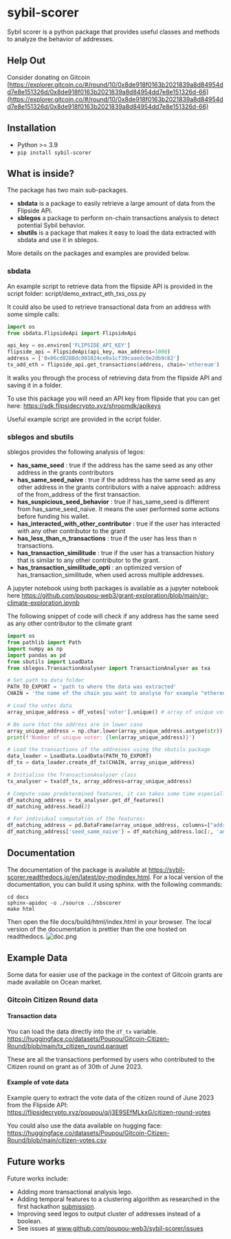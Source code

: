 # sybil-scorer

Sybil scorer is a python package that provides useful classes and methods to analyze the behavior of addresses.

## Help Out
Consider donating on Gitcoin [https://explorer.gitcoin.co/#/round/10/0x8de918f0163b2021839a8d84954dd7e8e151326d/0x8de918f0163b2021839a8d84954dd7e8e151326d-66](https://explorer.gitcoin.co/#/round/10/0x8de918f0163b2021839a8d84954dd7e8e151326d/0x8de918f0163b2021839a8d84954dd7e8e151326d-66)

## Installation

- Python >= 3.9
- ```pip install sybil-scorer```

## What is inside?

The package has two main sub-packages.

- **sbdata** is a package to easily retrieve a large amount of data from the Flipside API.
- **sblegos** a package to perform on-chain transactions analysis to detect potential Sybil behavior.
- **sbutils** is a package that makes it easy to load the data extracted with sbdata and use it in sblegos.

More details on the packages and examples are provided below.

### sbdata

An example script to retrieve data from the flipside API is provided in the script folder:
script/demo_extract_eth_txs_oss.py

It could also be used to retrieve transactional data from an address with some simple calls:

``` python
import os
from sbdata.FlipsideApi import FlipsideApi

api_key = os.environ['FLIPSIDE_API_KEY']
flipside_api = FlipsideApi(api_key, max_address=1000)
address = ['0x06cd8288dc001024ce0a1cf39caaedc0e2db9c82']
tx_add_eth = flipside_api.get_transactions(address, chain='ethereum')
```

It walks you through the process of retrieving data from the flipside API and saving it in a folder.

To use this package you will need an API key from flipside that you can get
here: https://sdk.flipsidecrypto.xyz/shroomdk/apikeys

Useful example script are provided in the script folder.

### sblegos and sbutils

sblegos provides the following analysis of legos:

- **has_same_seed** : true if the address has the same seed as any other address in the grants contributors
- **has_same_seed_naive** : true if the address has the same seed as any other address in the grants contributors with a
  naive approach: address of the from_address of the first transaction.
- **has_suspicious_seed_behavior** : true if has_same_seed is different from has_same_seed_naive. It means the user
  performed some actions before funding his wallet.
- **has_interacted_with_other_contributor** : true if the user has interacted with any other contributor to the grant
- **has_less_than_n_transactions** : true if the user has less than n transactions.
- **has_transaction_similitude** : true if the user has a transaction history that is similar to any other contributor
  to the grant.
- **has_transaction_similitude_opti** : an optimized version of has_transaction_similitude, when used across multiple
  addresses.

A jupyter notebook using both packages is available as a jupyter notebook
here https://github.com/poupou-web3/grant-exploration/blob/main/gr-climate-exploration.ipynb

The following snippet of code will check if any address has the same seed as any other contributor to the climate grant

``` python
import os
from pathlib import Path
import numpy as np
import pandas as pd
from sbutils import LoadData
from sblegos.TransactionAnalyser import TransactionAnalyser as txa

# Set path to data folder
PATH_TO_EXPORT = 'path to where the data was extracted'
CHAIN = 'the name of the chain you want to analyse for example "ethereum"'

# Load the votes data
array_unique_address = df_votes['voter'].unique() # array of unique voters, here df_votes contains all the votes made on a grant 

# Be sure that the address are in lower case
array_unique_address = np.char.lower(array_unique_address.astype(str))
print(f'Number of unique voter: {len(array_unique_address)}')

# Load the transactions of the addresses using the sbutils package
data_loader = LoadData.LoadData(PATH_TO_EXPORT)
df_tx = data_loader.create_df_tx(CHAIN, array_unique_address)

# Initialise the TransactionAnalyser class
tx_analyser = txa(df_tx, array_address=array_unique_address)

# Compute some predetermined features, it can takes some time especially on large datasets
df_matching_address = tx_analyser.get_df_features()
df_matching_address.head(2)

# For individual computation of the features:
df_matching_address = pd.DataFrame(array_unique_address, columns=["address"])
df_matching_address['seed_same_naive'] = df_matching_address.loc[:, 'address'].apply(lambda x : tx_analyser.has_same_seed_naive(x))

```

## Documentation

The documentation of the package is available at https://sybil-scorer.readthedocs.io/en/latest/py-modindex.html.
For a local version of the documentation, you can build it using sphinx. with the following commands:

```
cd docs
sphinx-apidoc -o ./source ../sbscorer
make html
```

Then open the file docs/build/html/index.html in your browser.
The local version of the documentation is prettier than the one hosted on readthedocs.
![doc.png](img/doc.png)

## Example Data

Some data for easier use of the package in the context of Gitcoin grants are made available on Ocean market.

### Gitcoin Citizen Round data

#### Transaction data

You can load the data directly into the `df_tx` variable.
https://huggingface.co/datasets/Poupou/Gitcoin-Citizen-Round/blob/main/tx_citizen_round.parquet

These are all the transactions performed by users who contributed to the Citizen round on grant as of 30th of June 2023.

#### Example of vote data

Example query to extract the vote data of the citizen round of June 2023 from the Flipside API:
https://flipsidecrypto.xyz/poupou/q/j3E9SEfMLkxG/citizen-round-votes

You could also use the data available on hugging face:
https://huggingface.co/datasets/Poupou/Gitcoin-Citizen-Round/blob/main/citizen-votes.csv

## Future works

Future works include:

- Adding more transactional analysis lego.
- Adding temporal features to a clustering algorithm as researched in the first
  hackathon [submission](https://github.com/poupou-web3/GC-ODS-Sybil).
- Improving seed legos to output cluster of addresses instead of a boolean.
- See issues at www.github.com/poupou-web3/sybil-scorer/issues
